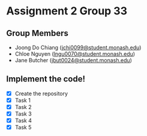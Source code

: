 # Assignment 2 Group 33

## Group Members
- Joong Do Chiang (jchi0099@student.monash.edu)
- Chloe Nguyen (lngu0070@student.monash.edu)
- Jane Butcher (jbut0024@student.monash.edu)

## Implement the code!
- [x] Create the repository
- [x] Task 1
- [x] Task 2
- [x] Task 3
- [x] Task 4
- [x] Task 5
